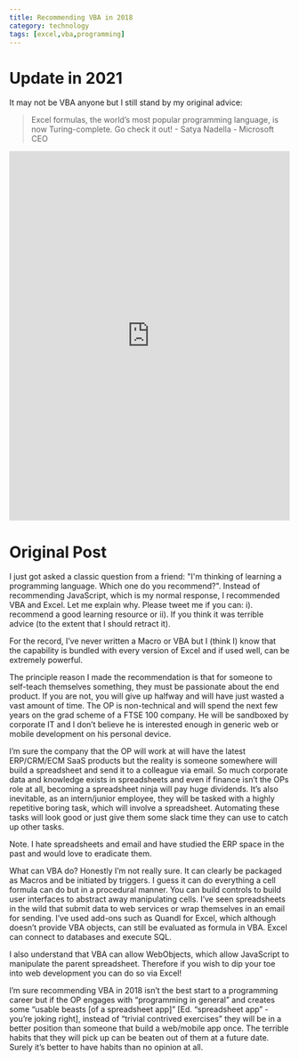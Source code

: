 ```yaml
---
title: Recommending VBA in 2018
category: technology
tags: [excel,vba,programming]
---
```

# Update in 2021
It may not be VBA anyone but I still stand by my original advice:
> Excel formulas, the world’s most popular programming language, is now Turing-complete. Go check it out! - Satya Nadella - Microsoft CEO

<iframe src="https://www.linkedin.com/embed/feed/update/urn:li:share:6765021446432428032" height="664" width="504" frameborder="0" allowfullscreen="" title="Embedded post"></iframe>

# Original Post

I just got asked a classic question from a friend: "I'm thinking of learning a programming
language. Which one do you recommend?". Instead of recommending JavaScript, which is my normal 
response, I recommended VBA and Excel. Let me explain why. Please tweet me if you can: i). 
recommend a good learning resource or ii). If you think it was terrible advice (to the extent that 
I should retract it).

For the record, I’ve never written a Macro or VBA but I (think I) know that the capability is 
bundled with every version of Excel and if used well, can be extremely powerful.

The principle reason I made the recommendation is that for someone to self-teach themselves 
something, they must be passionate about the end product. If you are not, you will give up halfway 
and will have just wasted a vast amount of time. The OP is non-technical and will spend the next 
few years on the grad scheme of a FTSE 100 company. He will be sandboxed by corporate IT and I 
don’t believe he is interested enough in generic web or mobile development on his personal device.

I’m sure the company that the OP will work at will have the latest ERP/CRM/ECM SaaS products but 
the reality is someone somewhere will build a spreadsheet and send it to a colleague via email. So 
much corporate data and knowledge exists in spreadsheets and even if finance isn’t the OPs role at 
all, becoming a spreadsheet ninja will pay huge dividends. It’s also inevitable, as an intern/junior 
employee, they will be tasked with a highly repetitive boring task, which will involve a spreadsheet. 
Automating these tasks will look good or just give them some slack time they can use to catch up 
other tasks.

Note. I hate spreadsheets and email and have studied the ERP space in the past and would love to 
eradicate them.

What can VBA do? Honestly I’m not really sure. It can clearly be packaged as Macros and be initiated 
by triggers. I guess it can do everything a cell formula can do but in a procedural manner. You can 
build controls to build user interfaces to abstract away manipulating cells. I’ve seen spreadsheets 
in the wild that submit data to web services or wrap themselves in an email for sending. I’ve used 
add-ons such as Quandl for Excel, which although doesn’t provide VBA objects, can still be evaluated 
as formula in VBA. Excel can connect to databases and execute SQL.

I also understand that VBA can allow WebObjects, which allow JavaScript to manipulate the parent 
spreadsheet. Therefore if you wish to dip your toe into web development you can do so via Excel!

I’m sure recommending VBA in 2018 isn’t the best start to a programming career but if the OP engages 
with “programming in general” and creates some “usable beasts [of a spreadsheet app]” [Ed. 
“spreadsheet app” - you’re joking right], instead of “trivial contrived exercises” they will be in a 
better position than someone that build a web/mobile app once. The terrible habits that they will 
pick up can be beaten out of them at a future date. Surely it’s better to have habits than no 
opinion at all.


